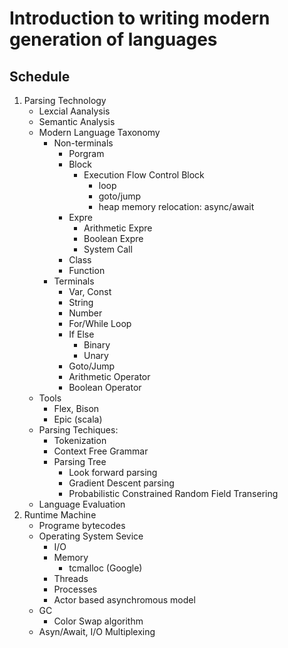 Introduction to writing modern generation of languages
======================================================

## Schedule

1. Parsing Technology
    * Lexcial Aanalysis
    * Semantic Analysis
    * Modern Language Taxonomy
        * Non-terminals
            * Porgram
            * Block
                * Execution Flow Control Block
                    * loop 
                    * goto/jump
                    * heap memory relocation: async/await
            * Expre
                * Arithmetic Expre
                * Boolean Expre
                * System Call
            * Class
            * Function
        * Terminals
            * Var, Const
            * String
            * Number
            * For/While Loop
            * If Else 
                * Binary
                * Unary
            * Goto/Jump
            * Arithmetic Operator
            * Boolean Operator
    * Tools
        * Flex, Bison
        * Epic \(scala\)
    * Parsing Techiques:
        * Tokenization
        * Context Free Grammar 
        * Parsing Tree
            * Look forward parsing
            * Gradient Descent parsing
            * Probabilistic Constrained Random Field Transering
    * Language Evaluation
2. Runtime Machine
    * Programe bytecodes
    * Operating System Sevice
        * I/O
        * Memory
            * tcmalloc \(Google\)
        * Threads
        * Processes
        * Actor based asynchromous model
    * GC
        * Color Swap algorithm
    * Asyn/Await, I/O Multiplexing
